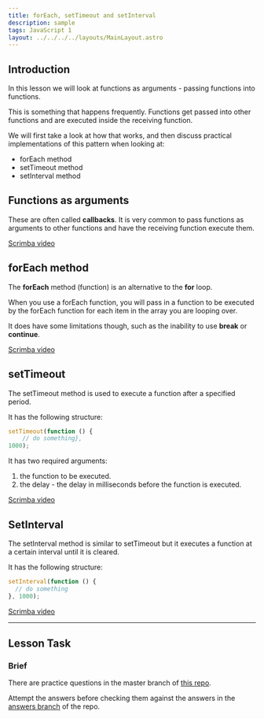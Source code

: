 ```yaml
---
title: forEach, setTimeout and setInterval
description: sample
tags: JavaScript 1
layout: ../../../../layouts/MainLayout.astro
---
```


## Introduction

In this lesson we will look at functions as arguments - passing functions into functions.

This is something that happens frequently. Functions get passed into other functions and are executed inside the receiving function.

We will first take a look at how that works, and then discuss practical implementations of this pattern when looking at:

- forEach method
- setTimeout method
- setInterval method

## Functions as arguments

These are often called **callbacks**. It is very common to pass functions as arguments to other functions and have the receiving function execute them.

[Scrimba video](https://scrimba.com/c/cMgggbHG)

## forEach method

The **forEach** method (function) is an alternative to the **for** loop.

When you use a forEach function, you will pass in a function to be executed by the forEach function for each item in the array you are looping over.

It does have some limitations though, such as the inability to use **break** or **continue**.

[Scrimba video](https://scrimba.com/c/cJggwKAN)

## setTimeout

The setTimeout method is used to execute a function after a specified period.

It has the following structure:

```js
setTimeout(function () {
    // do something},
1000);
```

It has two required arguments:

1. the function to be executed.
2. the delay - the delay in milliseconds before the function is executed.

[Scrimba video](https://scrimba.com/c/cLgggqTQ)

## SetInterval

The setInterval method is similar to setTimeout but it executes a function at a certain interval until it is cleared.

It has the following structure:

```js
setInterval(function () {
  // do something
}, 1000);
```

[Scrimba video](https://scrimba.com/c/czLLpgfv)

<hr>

## Lesson Task

### Brief

There are practice questions in the master branch of [this repo](https://github.com/NoroffFEU/lesson-task-js1-module2-lesson1).

Attempt the answers before checking them against the answers in the [answers branch](https://github.com/NoroffFEU/lesson-task-js1-module2-lesson1/tree/answers) of the repo.
